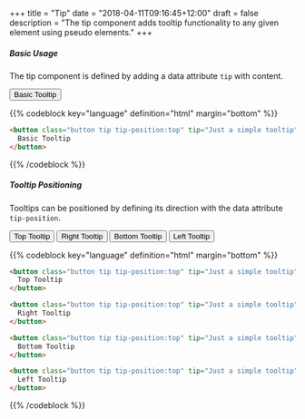 +++
title = "Tip"
date = "2018-04-11T09:16:45+12:00"
draft = false
description = "The tip component adds tooltip functionality to any given element using pseudo elements."
+++

##### Basic Usage

The tip component is defined by adding a data attribute `tip` with content.

<button class="button tip tip-position:top" tip="Just a simple tooltip">
  Basic Tooltip
</button>

{{% codeblock key="language" definition="html" margin="bottom" %}}
```html
<button class="button tip tip-position:top" tip="Just a simple tooltip">
  Basic Tooltip
</button>
```
{{% /codeblock %}}

##### Tooltip Positioning

Tooltips can be positioned by defining its direction with the data attribute `tip-position`.

<button class="button tip tip-position:top" tip="Just a simple tooltip" tip-position="top">
  Top Tooltip
</button>

<button class="button tip tip-position:right" tip="Just a simple tooltip" tip-position="right">
  Right Tooltip
</button>

<button class="button tip tip-position:top" tip="Just a simple tooltip" tip-position="bottom">
  Bottom Tooltip
</button>

<button class="button tip tip-position:top" tip="Just a simple tooltip" tip-position="left">
  Left Tooltip
</button>

{{% codeblock key="language" definition="html" margin="bottom" %}}
```html
<button class="button tip tip-position:top" tip="Just a simple tooltip" tip-position="top">
  Top Tooltip
</button>

<button class="button tip tip-position:top" tip="Just a simple tooltip" tip-position="right">
  Right Tooltip
</button>

<button class="button tip tip-position:top" tip="Just a simple tooltip" tip-position="bottom">
  Bottom Tooltip
</button>

<button class="button tip tip-position:top" tip="Just a simple tooltip" tip-position="left">
  Left Tooltip
</button>
```
{{% /codeblock %}}
